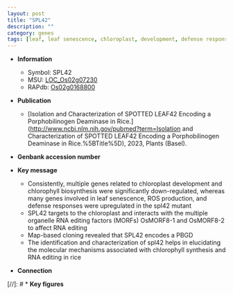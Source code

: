 ```yaml
---
layout: post
title: "SPL42"
description: ""
category: genes
tags: [leaf, leaf senescence, chloroplast, development, defense response, defense, map-based cloning, chloroplast development, chlorophyll]
---
```


* **Information**  
    + Symbol: SPL42  
    + MSU: [LOC_Os02g07230](http://rice.uga.edu/cgi-bin/ORF_infopage.cgi?orf=LOC_Os02g07230)  
    + RAPdb: [Os02g0168800](https://rapdb.dna.affrc.go.jp/locus/?name=Os02g0168800)  

* **Publication**  
    + [Isolation and Characterization of SPOTTED LEAF42 Encoding a Porphobilinogen Deaminase in Rice.](http://www.ncbi.nlm.nih.gov/pubmed?term=Isolation and Characterization of SPOTTED LEAF42 Encoding a Porphobilinogen Deaminase in Rice.%5BTitle%5D), 2023, Plants (Basel).

* **Genbank accession number**  

* **Key message**  
    + Consistently, multiple genes related to chloroplast development and chlorophyll biosynthesis were significantly down-regulated, whereas many genes involved in leaf senescence, ROS production, and defense responses were upregulated in the spl42 mutant
    + SPL42 targets to the chloroplast and interacts with the multiple organelle RNA editing factors (MORFs) OsMORF8-1 and OsMORF8-2 to affect RNA editing
    + Map-based cloning revealed that SPL42 encodes a PBGD
    + The identification and characterization of spl42 helps in elucidating the molecular mechanisms associated with chlorophyll synthesis and RNA editing in rice

* **Connection**  

[//]: # * **Key figures**  


